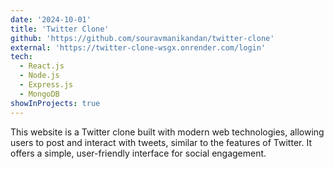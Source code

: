 ```yaml
---
date: '2024-10-01'
title: 'Twitter Clone'
github: 'https://github.com/souravmanikandan/twitter-clone'
external: 'https://twitter-clone-wsgx.onrender.com/login'
tech:
  - React.js
  - Node.js
  - Express.js
  - MongoDB
showInProjects: true
---
```


This website is a Twitter clone built with modern web technologies, allowing users to post and interact with tweets, similar to the features of Twitter. It offers a simple, user-friendly interface for social engagement.